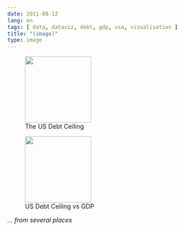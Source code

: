```yaml
---
date: 2011-08-12
lang: en
tags: [ data, dataviz, debt, gdp, usa, visualisation ]
title: "(image)"
type: image
---
```


<figure>
<a
href="https://hugo.ferreira.cc/from-several-places/the-us-debt-ceiling/"
rel="attachment"><img
src="/wp-content/uploads/2011/08/tumblr_lpsi69ISO71qz82meo1_1280-150x150.png"
aria-describedby="gallery-5-1013" width="150" height="150" /></a><figcaption>The US Debt Ceiling</figcaption>
</figure>

<figure>
<a
href="https://hugo.ferreira.cc/from-several-places/us-debt-ceiling-vs-gdp/"
rel="attachment"><img
src="/wp-content/uploads/2011/08/tumblr_lpsi69ISO71qz82meo2_1280-150x150.jpg"
aria-describedby="gallery-5-1014" width="150" height="150" /></a><figcaption>US Debt Ceiling vs GDP</figcaption>
</figure>

*... from several places*

